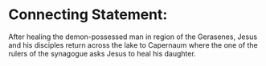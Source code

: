 # Connecting Statement:

After healing the demon-possessed man in region of the Gerasenes, Jesus and his disciples return across the lake to Capernaum where the one of the rulers of the synagogue asks Jesus to heal his daughter.
